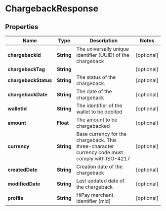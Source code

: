 

# ChargebackResponse


## Properties

| Name | Type | Description | Notes |
|------------ | ------------- | ------------- | -------------|
|**chargebackId** | **String** | The universally unique identifier (UUID) of the chargeback |  [optional] |
|**chargebackTag** | **String** |  |  [optional] |
|**chargebackStatus** | **String** | The status of the chargeback. |  [optional] |
|**chargebackDate** | **String** | The date of the chargeback |  [optional] |
|**walletId** | **String** | The identifier of the wallet to be debited |  [optional] |
|**amount** | **Float** | The amount to be chargebacked |  [optional] |
|**currency** | **String** | Base currency for the chargeback.  This three-character currency code must comply with ISO-4217 |  [optional] |
|**createdDate** | **String** | Creation date of the chargeback |  [optional] |
|**modifiedDate** | **String** | Last updated date of the chargeback |  [optional] |
|**profile** | **String** | HiPay merchant identifier (mid) |  [optional] |




